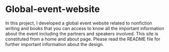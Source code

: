 # Global-event-website
In this project, I developed a global event website related to nonfiction writing and books that you can access to know all the important information about the event including the partners and speakers involved. This site is constituted from a home and about page. Please read the README file for further important information about the design.
